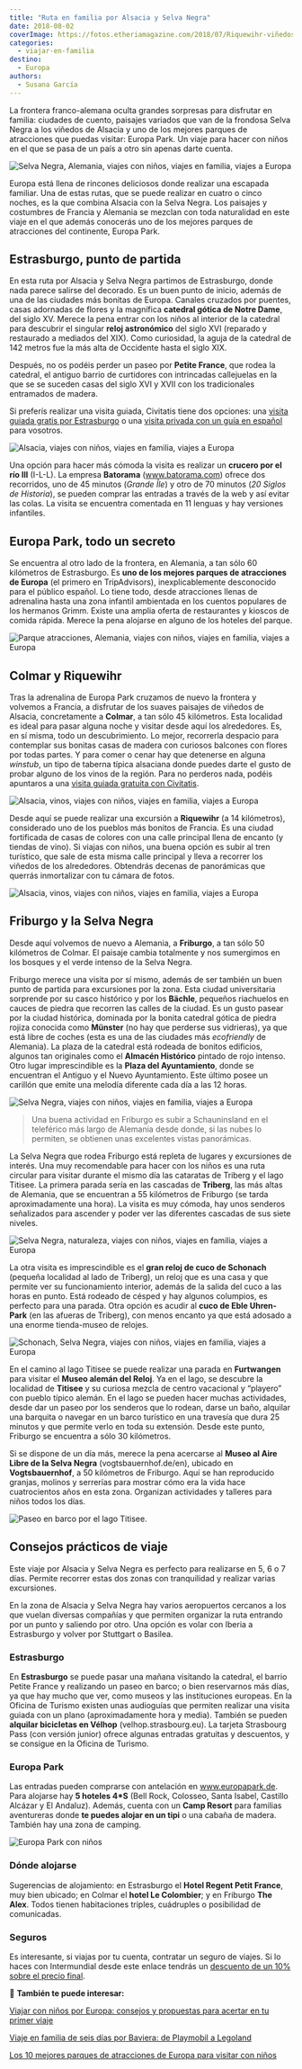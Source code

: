 ```yaml
---
title: "Ruta en familia por Alsacia y Selva Negra"
date: 2018-08-02
coverImage: https://fotos.etheriamagazine.com/2018/07/Riquewihr-viñedos-e1557596568371.jpg
categories: 
  - viajar-en-familia
destino: 
  - Europa
authors: 
  - Susana García
---
```


La frontera franco-alemana oculta grandes sorpresas para disfrutar en familia: ciudades 
de cuento, paisajes variados que van de la frondosa Selva Negra a los viñedos de Alsacia 
y uno de los mejores parques de atracciones que puedas visitar: Europa Park. Un viaje 
para hacer con niños en el que se pasa de un país a otro sin apenas darte cuenta. 

![Selva Negra, Alemania, viajes con niños, viajes en familia, viajes a Europa](https://fotos.etheriamagazine.com/2018/07/Cataratas-Triberg-bosque-e1557596453457.jpg "Bosque junto a las cascadas de Triberg. © Susana García")

Europa está llena de rincones deliciosos donde realizar una escapada familiar. Una de 
estas rutas, que se puede realizar en cuatro o cinco noches, es la que combina Alsacia 
con la Selva Negra. Los paisajes y costumbres de Francia y Alemania se mezclan con toda 
naturalidad en este viaje en el que además conocerás uno de los mejores parques de 
atracciones del continente, Europa Park. 

## Estrasburgo, punto de partida

En esta ruta por Alsacia y Selva Negra partimos de Estrasburgo, donde nada parece 
salirse del decorado. Es un buen punto de inicio, además de una de las ciudades más 
bonitas de Europa. Canales cruzados por puentes, casas adornadas de flores y la 
magnífica **catedral gótica de Notre Dame**, del siglo XV. Merece la pena entrar con los 
niños al interior de la catedral para descubrir el singular **reloj astronómico** del 
siglo XVI (reparado y restaurado a mediados del XIX). Como curiosidad, la aguja de la 
catedral de 142 metros fue la más alta de Occidente hasta el siglo XIX. 

Después, no os podéis perder un paseo por **Petite France**, que rodea la catedral, el 
antiguo barrio de curtidores con intrincadas callejuelas en la que se se suceden casas 
del siglo XVI y XVII con los tradicionales entramados de madera. 

Si preferís realizar una visita guiada, Civitatis tiene dos opciones: una [visita guiada 
gratis por 
Estrasburgo](https://www.civitatis.com/es/estrasburgo/free-tour-estrasburgo/?aid=10211) 
o una [visita privada con un guía en 
español](https://www.civitatis.com/es/estrasburgo/tour-privado-estrasburgo/?aid=10211) 
para vosotros. 

![Alsacia, viajes con niños, viajes en familia, viajes a Europa](https://fotos.etheriamagazine.com/2018/07/Estrasburgo-e1557596480300.jpg "En Estrasburgo es habitual moverse en bicicleta. © SG")

Una opción para hacer más cómoda la visita es realizar un **crucero por el río Ill** 
(I-L-L). La empresa **Batorama** (www.batorama.com) ofrece dos recorridos, uno de 45 
minutos (_Grande Île_) y otro de 70 minutos (_20 Siglos de Historia_), se pueden comprar 
las entradas a través de la web y así evitar las colas. La visita se encuentra comentada 
en 11 lenguas y hay versiones infantiles. 

## Europa Park, todo un secreto

Se encuentra al otro lado de la frontera, en Alemania, a tan sólo 60 kilómetros de 
Estrasburgo. Es **uno de los mejores parques de atracciones de Europa** (el primero en 
TripAdvisors), inexplicablemente desconocido para el público español. Lo tiene todo, 
desde atracciones llenas de adrenalina hasta una zona infantil ambientada en los cuentos 
populares de los hermanos Grimm. Existe una amplia oferta de restaurantes y kioscos de 
comida rápida. Merece la pena alojarse en alguno de los hoteles del parque. 

![Parque atracciones, Alemania, viajes con niños, viajes en familia, viajes a Europa](https://fotos.etheriamagazine.com/2018/07/Pegasus-Europa-Park-e1557596520685.jpg "Atracción Pegasus de Europa Park. © Europa Park.")

## Colmar y Riquewihr

Tras la adrenalina de Europa Park cruzamos de nuevo la frontera y volvemos a Francia, a 
disfrutar de los suaves paisajes de viñedos de Alsacia, concretamente a **Colmar**, a 
tan sólo 45 kilómetros. Esta localidad es ideal para pasar alguna noche y visitar desde 
aquí los alrededores. Es, en sí misma, todo un descubrimiento. Lo mejor, recorrerla 
despacio para contemplar sus bonitas casas de madera con curiosos balcones con flores 
por todas partes. Y para comer o cenar hay que detenerse en alguna _winstub_, un tipo de 
taberna típica alsaciana donde puedes darte el gusto de probar alguno de los vinos de la 
región. Para no perderos nada, podéis apuntaros a una [visita guiada gratuita con 
Civitatis](https://www.civitatis.com/es/colmar/free-tour-colmar/?aid=10211). 

![Alsacia, vinos, viajes con niños, viajes en familia, viajes a Europa](https://fotos.etheriamagazine.com/2018/07/Colmar-e1557596546391.jpg "En Colmar son típicas las casas con entramados de madera y las tiendas de productos gastronómicos. © SG")

Desde aquí se puede realizar una excursión a **Riquewihr** (a 14 kilómetros), 
considerado uno de los pueblos más bonitos de Francia. Es una ciudad fortificada de 
casas de colores con una calle principal llena de encanto (y tiendas de vino). Si viajas 
con niños, una buena opción es subir al tren turístico, que sale de esta misma calle 
principal y lleva a recorrer los viñedos de los alrededores. Obtendrás decenas de 
panorámicas que querrás inmortalizar con tu cámara de fotos. 

![Alsacia, vinos, viajes con niños, viajes en familia, viajes a Europa](https://fotos.etheriamagazine.com/2018/07/Riquewihr-viñedos-e1557596568371.jpg "Vista de Riquewihr desde los viñedos. © SG")

## Friburgo y la Selva Negra

Desde aquí volvemos de nuevo a Alemania, a **Friburgo**, a tan sólo 50 kilómetros de 
Colmar. El paisaje cambia totalmente y nos sumergimos en los bosques y el verde intenso 
de la Selva Negra. 

Friburgo merece una visita por sí mismo, además de ser también un buen punto de partida 
para excursiones por la zona. Esta ciudad universitaria sorprende por su casco histórico 
y por los **Bächle**, pequeños riachuelos en cauces de piedra que recorren las calles de 
la ciudad. Es un gusto pasear por la ciudad histórica, dominada por la bonita catedral 
gótica de piedra rojiza conocida como **Münster** (no hay que perderse sus vidrieras), 
ya que está libre de coches (esta es una de las ciudades más _ecofriendly_ de Alemania). 
La plaza de la catedral está rodeada de bonitos edificios, algunos tan originales como 
el **Almacén Histórico** pintado de rojo intenso. Otro lugar imprescindible es la 
**Plaza del Ayuntamiento**, donde se encuentran el Antiguo y el Nuevo Ayuntamiento. Este 
último posee un carillón que emite una melodía diferente cada día a las 12 horas. 

![Selva Negra, viajes con niños, viajes en familia, viajes a Europa](https://fotos.etheriamagazine.com/2018/07/Friburgo-e1557596592507.jpg "Plaza en Friburgo (Alemania). © SG")

> Una buena actividad en Friburgo es subir a Schauninsland en el teleférico más largo de 
> Alemania desde donde, si las nubes lo permiten, se obtienen unas excelentes vistas 
> panorámicas. 

La Selva Negra que rodea Friburgo está repleta de lugares y excursiones de interés. Una 
muy recomendable para hacer con los niños es una ruta circular para visitar durante el 
mismo día las cataratas de Triberg y el lago Titisee. La primera parada sería en las 
cascadas de **Triberg**, las más altas de Alemania, que se encuentran a 55 kilómetros de 
Friburgo (se tarda aproximadamente una hora). La visita es muy cómoda, hay unos senderos 
señalizados para ascender y poder ver las diferentes cascadas de sus siete niveles. 

![Selva Negra, naturaleza, viajes con niños, viajes en familia, viajes a Europa](https://fotos.etheriamagazine.com/2018/07/Cascadas-Triberg-e1557596619446.jpg "Cascadas de Triberg. © SG")

La otra visita es imprescindible es el **gran reloj de cuco de Schonach** (pequeña 
localidad al lado de Triberg), un reloj que es una casa y que permite ver su 
funcionamiento interior, además de la salida del cuco a las horas en punto. Está rodeado 
de césped y hay algunos columpios, es perfecto para una parada. Otra opción es acudir al 
**cuco de Eble Uhren-Park** (en las afueras de Triberg), con menos encanto ya que está 
adosado a una enorme tienda-museo de relojes. 

![Schonach, Selva Negra, viajes con niños, viajes en familia, viajes a Europa](https://fotos.etheriamagazine.com/2018/07/Reloj-de-cuco-Triberg-e1557596647729.jpg "Reloj de cuco de Schonach, cerca de Triberg. © SG")

En el camino al lago Titisee se puede realizar una parada en **Furtwangen** para visitar 
el **Museo alemán del Reloj**. Ya en el lago, se descubre la localidad de **Titisee** y 
su curiosa mezcla de centro vacacional y “playero” con pueblo típico alemán. En el lago 
se pueden hacer muchas actividades, desde dar un paseo por los senderos que lo rodean, 
darse un baño, alquilar una barquita o navegar en un barco turístico en una travesía que 
dura 25 minutos y que permite verlo en toda su extensión. Desde este punto, Friburgo se 
encuentra a sólo 30 kilómetros. 

Si se dispone de un día más, merece la pena acercarse al **Museo al Aire Libre de la 
Selva Negra** (vogtsbauernhof.de/en), ubicado en **Vogtsbauernhof**, a 50 kilómetros de 
Friburgo. Aquí se han reproducido granjas, molinos y serrerías para mostrar cómo era la 
vida hace cuatrocientos años en esta zona. Organizan actividades y talleres para niños 
todos los días. 

![Paseo en barco por el lago Titisee.](https://fotos.etheriamagazine.com/2018/08/Alsacia-Selva-Negra-Titisse.jpg "Paseo en barco por el lago Titisee. © SG")

## Consejos prácticos de viaje

Este viaje por Alsacia y Selva Negra es perfecto para realizarse en 5, 6 o 7 días. 
Permite recorrer estas dos zonas con tranquilidad y realizar varias excursiones. 

En la zona de Alsacia y Selva Negra hay varios aeropuertos cercanos a los que vuelan 
diversas compañías y que permiten organizar la ruta entrando por un punto y saliendo por 
otro. Una opción es volar con Iberia a Estrasburgo y volver por Stuttgart o Basilea. 

### Estrasburgo

En **Estrasburgo** se puede pasar una mañana visitando la catedral, el barrio Petite 
France y realizando un paseo en barco; o bien reservarnos más días, ya que hay mucho que 
ver, como museos y las instituciones europeas. En la Oficina de Turismo existen unas 
audioguías que permiten realizar una visita guiada con un plano (aproximadamente hora y 
media). También se pueden **alquilar bicicletas en Vélhop** (velhop.strasbourg.eu). La 
tarjeta Strasbourg Pass (con versión junior) ofrece algunas entradas gratuitas y 
descuentos, y se consigue en la Oficina de Turismo. 

### Europa Park

Las entradas pueden comprarse con antelación en www.europapark.de. Para alojarse hay **5 
hoteles 4\*S** (Bell Rock, Colosseo, Santa Isabel, Castillo Alcázar y El Andaluz). 
Además, cuenta con un **Camp Resort** para familias aventureras donde **te puedes alojar 
en un tipi** o una cabaña de madera. También hay una zona de camping. 

![Europa Park con niños](https://fotos.etheriamagazine.com/2018/08/europa-park-con-ninos.jpg "Europa Park es un parque de atracciones perfecto para ir con niños. © SG")

### Dónde alojarse

Sugerencias de alojamiento: en Estrasburgo el **Hotel Regent Petit France**, muy bien 
ubicado; en Colmar el **hotel Le Colombier**; y en Friburgo **The Alex**. Todos tienen 
habitaciones triples, cuádruples o posibilidad de comunicadas. 

### Seguros

Es interesante, si viajas por tu cuenta, contratar un seguro de viajes. Si lo haces con 
Intermundial desde este enlace tendrás un [descuento de un 10% sobre el precio 
final](https://www.intermundial.es/afiliados/seguros-de-viaje?tduid=ffe016af24240d209d907c9872dd27dc&utm_source=Tradedoubler&utm_medium=1&utm_campaign=General&utm_content=3132464&utm_term=23930012). 

📌 **También te puede interesar:** 

[Viajar con niños por Europa: consejos y propuestas para acertar en tu primer 
viaje](https://etheriamagazine.com/2021/02/02/viajar-con-ninos-por-europa-consejos-y-propuestas/) 

[Viaje en familia de seis días por Baviera: de Playmobil a 
Legoland](https://etheriamagazine.com/2019/06/12/viaje-en-familia-parques-alemania-playmobil-legoland/) 

[Los 10 mejores parques de atracciones de Europa para visitar con 
niños](https://etheriamagazine.com/2018/07/09/los-10-mejores-parques-de-atracciones-de-europa-para-visitar-con-familia/)
